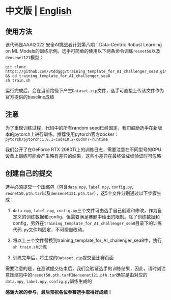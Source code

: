 

# 中文版 | [English](https://zhidao.baidu.com/question/1868732.html)

## 使用方法

该代码是AAAI2022 安全AI挑战者计划第八期：Data-Centric Robust Learning on ML Models的训练示例。选手可简单的使用以下两条命令训练`resnet50`以及`densenet121`模型：

```
git clone https://github.com/vtddggg/training_template_for_AI_challenger_sea8.git && cd training_template_for_AI_challenger_sea8
sh train.sh
```
运行完成后，会在当前路径下产生`Dataset.zip`文件，选手可直接上传该文件作为官方提供的baseline成绩

## 注意

为了重现训练过程，代码中的所有random seed已经固定，我们鼓励选手在新版本的pytorch上进行训练。推荐使用pytorch官方docker：`pytorch/pytorch:1.8.1-cuda10.2-cudnn7-runtime`

我们公开了在GeForce RTX 2080Ti上的训练日志，需要注意在不同型号的GPU设备上训练可能会产生略有差异的结果，这些小差异在最终做成绩验证时可忽略

## 创建自己的提交
选手必须提交一个压缩包（包含`data.npy`, `label.npy`, `config.py`, `resnet50.pth.tar`以及`densenet121.pth.tar`），这5个文件分别通过以下步骤生成：

1. `data.npy`, `label.npy`, `config.py`三个文件可由选手自己创建和修改，作为自定义的训练数据和config，但需要满足赛题中给出的限制。除了训练数据和config，另外在`training_template_for_AI_challenger_sea8`目录下的训练代码`.py`文件均固定，不可擅自改动。

2. 将以上三个文件替换到training_template_for_AI_challenger_sea8中，执行`sh train.sh`训练

3. 训练完毕后，将生成的`Dataset.zip`提交至比赛页面

需要注意的是，在测试提交结束后，我们会验证选手的训练结果，因此，请时刻注意压缩包中的`resnet50.pth.tar`和`densenet121.pth.tar`确实是由对应的`data.npy`, `label.npy`, `config.py`训练生成的


**感谢大家的参与，最后预祝各位参赛选手取得好成绩！**
